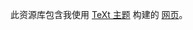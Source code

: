 
此资源库包含我使用 [TeXt 主题](https://github.com/kitian616/jekyll-TeXt-theme) 构建的 [网页](https://thogiti.github.io/)。